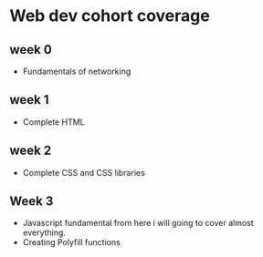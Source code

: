 # Web dev cohort coverage

## week 0
- Fundamentals of networking 

## week 1
- Complete HTML

## week 2
- Complete CSS and CSS libraries 

## Week 3
- Javascript fundamental from here i will going to cover almost everything.
- Creating Polyfill functions